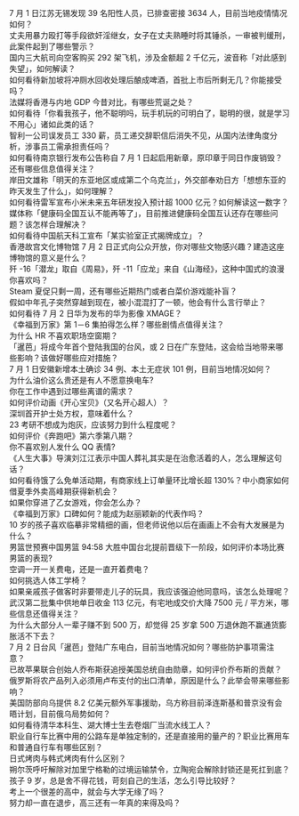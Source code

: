 7 月 1 日江苏无锡发现 39 名阳性人员，已排查密接 3634 人，目前当地疫情情况如何？  
丈夫用暴力殴打等手段欲奸淫继女，女子在丈夫熟睡时将其锤杀，一审被判缓刑，此案件起到了哪些警示？  
国内三大航司向空客购买 292 架飞机，涉及金额超 2 千亿元，波音称「对此感到失望」，如何解读？  
如何看待新加坡将冲厕水回收处理后酿成啤酒，首批上市后所剩无几？你能接受吗？  
法媒将香港与内地 GDP 今昔对比，有哪些荒诞之处？  
如何看待「你看我孩子，他不聪明吗，玩手机玩的可明白了，聪明的很，就是学习不用心」诸如此类的话？  
智利一公司误发员工 330 薪，员工递交辞职信后消失不见，从国内法律角度分析，涉事员工需承担责任吗？  
如何看待南京银行发布公告称自 7 月 1 日起启用新章，原印章于同日作废销毁？还有哪些信息值得关注？  
岸田文雄称「明天的东亚地区或成第二个乌克兰」，外交部奉劝日方「想想东亚的昨天发生了什么」，如何理解？  
如何看待雷军宣布小米未来五年研发投入预计超 1000 亿元？如何解读这一数字？  
媒体称「健康码全国互认不能再等了」，目前推进健康码全国互认还存在哪些问题？该怎样合理解决？  
​如何看待中国航天科工宣布「某实验室正式揭牌成立」？  
香港故宫文化博物馆 7 月 2 日正式向公众开放，你对哪些文物感兴趣？建造这座博物馆的意义是什么？  
歼 -16「潜龙」取自《周易》，歼 -11「应龙」来自《山海经》，这种中国式的浪漫你喜欢吗？  
Steam 夏促只剩一周，还有哪些近期热门或者白菜价游戏能补盲？  
假如中年孔子突然穿越到现在，被小混混打了一顿，他会有什么言行举止？  
如何看待 7 月 2 日华为发布的华为影像 XMAGE？  
《幸福到万家》第 1－6 集拍得怎么样？哪些剧情点值得关注？  
为什么 HR 不喜欢职场空窗期？  
「暹芭」将成今年首个登陆我国的台风，或 2 日在广东登陆，这会给当地带来哪些影响？该做好哪些应对措施？  
7 月 1 日安徽新增本土确诊 34 例、本土无症状 101 例，目前当地情况如何？  
为什么油价这么贵还是有人不愿意换电车?  
你在工作中遇到过哪些离谱的需求？  
如何评价动画《开心宝贝》（又名开心超人）？  
深圳首开护士处方权，意味着什么？  
23 考研不想成为炮灰，应该努力到什么程度呢？  
如何评价《奔跑吧》第六季第八期？  
你不喜欢别人发什么 QQ 表情?  
《人生大事》导演刘江江表示中国人葬礼其实是在治愈活着的人，怎么理解这句话？  
如何看待饿了么免单活动期，有商家线上订单量环比增长超 130%？中小商家如何借夏季外卖高峰期获得新机会？  
如果你穿进了乙女游戏，你会怎么办？  
《幸福到万家》口碑如何？能成为赵丽颖新的代表作吗？  
10 岁的孩子喜欢临摹非常精细的画，但老师说他以后在画画上不会有大发展是为什么？  
男篮世预赛中国男篮 94:58 大胜中国台北提前晋级下一阶段，如何评价本场比赛男篮的表现?  
空调一开一关费电，还是一直开着费电？  
如何挑选人体工学椅？  
如果亲戚孩子做客时非要带走儿子的玩具，我应该强迫他同意吗，该怎么处理呢？  
武汉第二批集中供地单日收金 113 亿元，有宅地成交价大降 7500 元 / 平方米，哪些信息还值得关注？  
为什么大部分人一辈子赚不到 500 万，却觉得 25 岁拿 500 万退休跑不赢通货膨胀活不下去？  
7 月 2 日台风「暹芭」登陆广东电白，目前当地情况如何？哪些防护事项需注意？  
已故苹果联合创始人乔布斯获追授美国总统自由勋章，如何评价乔布斯的贡献？  
俄罗斯将农产品列入必须用卢布支付的出口清单，原因是什么？此举会带来哪些影响？  
美国防部向乌提供 8.2 亿美元额外军事援助，乌方称目前泽连斯基和普京没有会晤计划，目前俄乌局势如何？  
如何看待清华本科生、湖大博士生去卷烟厂当流水线工人？  
职业自行车比赛中用的公路车是单独定制的，还是直接用的量产的？职业比赛用车和普通自行车有哪些区别？  
日式烤肉与韩式烤肉有什么区别？  
朔尔茨呼吁解除对加里宁格勒的过境运输禁令，立陶宛会解除封锁还是死扛到底？  
孩子 9 岁，总是舍不得花钱，苛刻自己的生活，怎么引导比较好？  
考上一个很差的高中，就会与大学无缘了吗？  
努力却一直在退步，高三还有一年真的来得及吗？  
